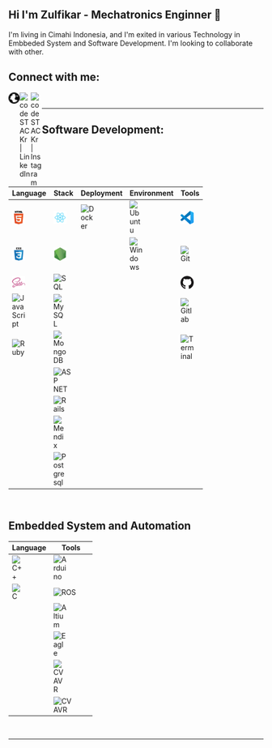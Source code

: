 ## Hi I'm Zulfikar - Mechatronics Enginner 👋
I'm living in Cimahi Indonesia, and I'm exited in various Technology in Embbeded System and Software Development. I'm looking to collaborate with other.

## Connect with me:

[<img align="left" alt="codeSTACKr.com" width="22px" src="https://raw.githubusercontent.com/iconic/open-iconic/master/svg/globe.svg" />][website]
[<img align="left" alt="codeSTACKr | LinkedIn" width="22px" src="https://cdn.jsdelivr.net/npm/simple-icons@v3/icons/linkedin.svg" />][linkedin]
[<img align="left" alt="codeSTACKr | Instagram" width="22px" src="https://cdn.jsdelivr.net/npm/simple-icons@v3/icons/instagram.svg" />][instagram]

<br/>

---

## Software Development:

| Language  | Stack | Deployment | Environment | Tools |
| ------------- | ------------- | ------------- | ------------- | ------------- |
| [<img align="left" alt="HTML5" width="26px" src="https://raw.githubusercontent.com/github/explore/80688e429a7d4ef2fca1e82350fe8e3517d3494d/topics/html/html.png" />][null] | [<img align="left" alt="React" width="26px" src="https://raw.githubusercontent.com/github/explore/80688e429a7d4ef2fca1e82350fe8e3517d3494d/topics/react/react.png" />][null]  | [<img align="left" alt="Docker" width="30px" src="https://cdn.iconscout.com/icon/free/png-512/docker-226091.png" />][null]  | [<img align="left" alt="Ubuntu" width="26px" src="https://upload.wikimedia.org/wikipedia/commons/thumb/a/ab/Logo-ubuntu_cof-orange-hex.svg/1200px-Logo-ubuntu_cof-orange-hex.svg.png" />][null]  | [<img align="left" alt="Visual Studio Code" width="26px" src="https://raw.githubusercontent.com/github/explore/80688e429a7d4ef2fca1e82350fe8e3517d3494d/topics/visual-studio-code/visual-studio-code.png" />][null] |
| [<img align="left" alt="CSS3" width="26px" src="https://raw.githubusercontent.com/github/explore/80688e429a7d4ef2fca1e82350fe8e3517d3494d/topics/css/css.png" />][null] | [<img align="left" alt="Node.js" width="26px" src="https://raw.githubusercontent.com/github/explore/80688e429a7d4ef2fca1e82350fe8e3517d3494d/topics/nodejs/nodejs.png" />][null]  |   | [<img align="left" alt="Windows" width="26px" src="https://cdn.iconscout.com/icon/free/png-512/microsoft-windows-1868947-1583111.png" />][null]  | [<img align="left" alt="Git" width="26px" src="https://raw.githubusercontent.com/jmnote/z-icons/master/svg/git.svg" />][null] |
| [<img align="left" alt="Sass" width="26px" src="https://raw.githubusercontent.com/github/explore/80688e429a7d4ef2fca1e82350fe8e3517d3494d/topics/sass/sass.png" />][null] | [<img align="left" alt="SQL" width="30px" src="https://cdn.iconscout.com/icon/free/png-512/sql-4-190807.png" />][null]  |   |  | [<img align="left" alt="GitHub" width="26px" src="https://raw.githubusercontent.com/github/explore/78df643247d429f6cc873026c0622819ad797942/topics/github/github.png" />][null] |
| [<img align="left" alt="JavaScript" width="26px" src="https://raw.githubusercontent.com/jmnote/z-icons/master/svg/javascript.svg" />][null] | [<img align="left" alt="MySQL" width="26px" src="https://www.freepnglogos.com/uploads/logo-mysql-png/logo-mysql-mysql-and-moodle-elearningworld-5.png" />][null]  |   |  | [<img align="left" alt="Gitlab" width="26px" src="https://cdn.iconscout.com/icon/free/png-512/gitlab-282507.png" />][null] |
| [<img align="left" alt="Ruby" width="26px" src="https://raw.githubusercontent.com/jmnote/z-icons/master/svg/ruby.svg" />][null]  | [<img align="left" alt="MongoDB" width="26px" src="https://cdn.iconscout.com/icon/free/png-512/mongodb-2-1175137.png" />][null]  |   |  | [<img align="left" alt="Terminal" width="26px" src="https://raw.githubusercontent.com/jmnote/z-icons/master/svg/bash.svg" />][null] |
|   | [<img align="left" alt="ASP NET" width="40px" src="https://softwareasli.com/wp-content/uploads/2019/08/ASP.NET_.png" />][null]  |   |
|   | [<img align="left" alt="Rails" width="30px" src="https://icon-library.com/images/ruby-on-rails-icon/ruby-on-rails-icon-29.jpg" />][null]  |   |
|   | [<img align="left" alt="Mendix" width="26px" src="https://avatars.githubusercontent.com/u/133443?s=280&v=4" />][null]  |   |
|   | [<img align="left" alt="Postgresql" width="26px" src="https://cdn.iconscout.com/icon/free/png-512/postgresql-226047.png" />][null]  |   |

<br/>

## Embedded System and Automation

| Language  | Tools |
| ------------- | ------------- |
| [<img align="left" alt="C++" width="26px" src="https://raw.githubusercontent.com/jmnote/z-icons/master/svg/cpp.svg" />][null]  | [<img align="left" alt="Arduino" width="30px" src="https://www.freeiconspng.com/thumbs/arduino-icon/arduino-icon-1.png" />][null]   |
| [<img align="left" alt="C" width="26px" src="https://raw.githubusercontent.com/jmnote/z-icons/master/svg/c.svg" />][null]  | [<img align="left" alt="ROS" width="70px" src="https://cdn.freelogovectors.net/wp-content/uploads/2019/02/Ros_logo.png" />][null]  |
|   | [<img align="left" alt="Altium" width="26px" src="https://crackproduct.com/wp-content/uploads/2021/03/Altium-Designer-Crack-License-Key-Updated-Free-Download.png" />][null]  |
|   | [<img align="left" alt="Eagle" width="26px" src="https://camo.githubusercontent.com/3de3218a5887c4d21e291f602ef5a1d0054c83da1913a898a384bdcb41a4a6fa/68747470733a2f2f736e61706564612d7374617469632e73332e616d617a6f6e6177732e636f6d2f696d616765732f6564612f6561676c655f7265642e3338623038663233356230622e6a7067" />][null]  |
|   | [<img align="left" alt="CVAVR" width="26px" src="https://downloadly.net/wp-content/uploads/2020/04/CodeVisionAVR.png" />][null]  |
|   | [<img align="left" alt="CVAVR" width="40px" src="https://upload.wikimedia.org/wikipedia/commons/thumb/6/6c/OMRON_Logo.svg/2560px-OMRON_Logo.svg.png" />][null]  |






<br/>



---

[website]: https://vechr.site
[instagram]: https://www.instagram.com/robotik_barbar
[linkedin]: https://www.linkedin.com/in/zulfikar-isnaen-5974121b6/
[null]: null
